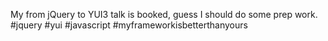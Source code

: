 <!--
id: 3114207660
link: http://kevinisom.info/post/3114207660/my-from-jquery-to-yui3-talk-is-booked-guess-i
slug: my-from-jquery-to-yui3-talk-is-booked-guess-i
date: Sat Feb 05 2011 14:31:57 GMT+1300 (NZDT)
raw: {"blog_name":"kevinisom","id":3114207660,"post_url":"http://kevinisom.info/post/3114207660/my-from-jquery-to-yui3-talk-is-booked-guess-i","slug":"my-from-jquery-to-yui3-talk-is-booked-guess-i","type":"text","date":"2011-02-05 01:31:57 GMT","timestamp":1296869517,"state":"published","format":"html","reblog_key":"xXxI2XW3","tags":[],"short_url":"http://tmblr.co/Zw68Yy2vdmci","highlighted":[],"feed_item":"http://twitter.com/kev_nz/statuses/33323837819072512","from_feed_id":"650289","note_count":0,"title":null,"body":"<p>My from jQuery to YUI3 talk is booked, guess I should do some prep work. #jquery #yui #javascript #myframeworkisbetterthanyours</p>"}
publish: 2011-02-05
tags: 
title: null
-->


My from jQuery to YUI3 talk is booked, guess I should do some prep work.
\#jquery \#yui \#javascript \#myframeworkisbetterthanyours


